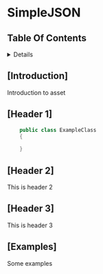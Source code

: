 # SimpleJSON

## Table Of Contents 
 
<details>
<summary>Details</summary>

  - [Introduction](#introduction)
  - [Header 1](#header-1)
  - [Header 2](#header-2)
  - [Header 3](#header-3)
  - [Examples](#examples)
    
</details>

## [Introduction]
Introduction to asset

    
## [Header 1]
    
```csharp 
    public class ExampleClass    
    {
    
    }
```

## [Header 2]
This is header 2


## [Header 3]
This is header 3

## [Examples]
Some examples










